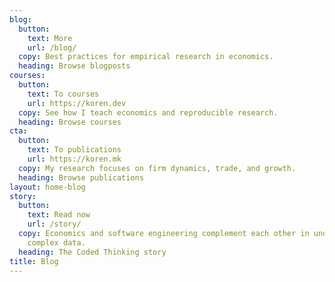```yaml
---
blog:
  button:
    text: More
    url: /blog/
  copy: Best practices for empirical research in economics.
  heading: Browse blogposts
courses:
  button:
    text: To courses
    url: https://koren.dev
  copy: See how I teach economics and reproducible research.
  heading: Browse courses
cta:
  button:
    text: To publications
    url: https://koren.mk
  copy: My research focuses on firm dynamics, trade, and growth.
  heading: Browse publications
layout: home-blog
story:
  button:
    text: Read now
    url: /story/
  copy: Economics and software engineering complement each other in understanding
    complex data.
  heading: The Coded Thinking story
title: Blog
---
```

